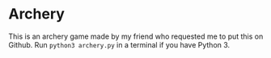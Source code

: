 # Archery

This is an archery game made by my friend who requested me to put this on Github. Run `python3 archery.py` in a terminal if you have Python 3.
